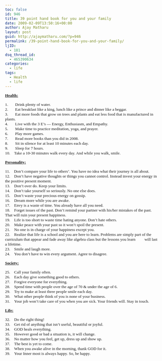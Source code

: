 ```yaml
---
toc: false
id: 946
title: 39 point hand book for you and your family
date: 2009-02-09T13:50:16+00:00
author: Ajay Matharu
layout: post
guid: http://ajaymatharu.com/?p=946
permalink: /39-point-hand-book-for-you-and-your-family/
ljID:
  - 181
dsq_thread_id:
  - 465390634
categories:
  - life
tags:
  - Health
  - life
---
```

**<span style="text-decoration: underline;"><span style="font-family: Microsoft Sans Serif; font-size: x-small;"><span style="font-weight: bold; font-size: 10pt; font-family: 'Microsoft Sans Serif';">Health: </span></span></span>**
  
<span style="font-family: Microsoft Sans Serif; font-size: x-small;"><span style="font-size: 10pt; font-family: 'Microsoft Sans Serif';">1.       Drink plenty of water.<br /> 2.       Eat breakfast like a king, lunch like a prince and dinner like a beggar.<br /> 3.       Eat more foods that grow on trees and plants and eat less food that is manufactured in plants.<br /> 4.       Live with the 3 E&#8217;s &#8212; Energy, Enthusiasm, and Empathy.<br /> 5.       Make time to practice meditation, yoga, and prayer.<br /> 6.       Play more games.<br /> 7.       Read more books than you did in 2008.<br /> 8.       Sit in silence for at least 10 minutes each day.<br /> 9.       Sleep for 7 hours.<br /> 10.    Take a 10-30 minutes walk every day. And while you walk, smile. </span></span>
  
**<span style="text-decoration: underline;"><span style="font-family: Microsoft Sans Serif; font-size: x-small;"><span style="font-weight: bold; font-size: 10pt; font-family: 'Microsoft Sans Serif';">Personality: </span></span></span>**
  
<span style="font-family: Microsoft Sans Serif; font-size: x-small;"><span style="font-size: 10pt; font-family: 'Microsoft Sans Serif';">11.    Don&#8217;t compare your life to others&#8217;. You have no idea what their journey is all about.<br /> 12.    Don&#8217;t have negative thoughts or things you cannot control. Instead invest your energy in the positive present moment.<br /> 13.    Don&#8217;t over do. Keep your limits.<br /> 14.    Don&#8217;t take yourself so seriously. No one else does.<br /> 15.    Don&#8217;t waste your precious energy on gossip.<br /> 16.    Dream more while you are awake.<br /> 17.    Envy is a waste of time. You already have all you need.<br /> 18.    Forget issues of the past. Don&#8217;t remind your partner with his/her mistakes of the past. That will ruin your present happiness.<br /> 19.    Life is too short to waste time hating anyone. Don&#8217;t hate others.<br /> 20.    Make peace with your past so it won&#8217;t spoil the present.<br /> 21.    No one is in charge of your happiness except you.<br /> 22.    Realize that life is a school and you are here to learn. Problems are simply part of the curriculum that appear and fade away like algebra class but the lessons you learn         will last a lifetime.<br /> 23.    Smile and laugh more.<br /> 24.    You don&#8217;t have to win every argument. Agree to disagree. </span></span>
  
**<span style="text-decoration: underline;"><span style="font-family: Microsoft Sans Serif; font-size: x-small;"><span style="font-weight: bold; font-size: 10pt; font-family: 'Microsoft Sans Serif';">Society: </span></span></span>**
  
<span style="font-family: Microsoft Sans Serif; font-size: x-small;"><span style="font-size: 10pt; font-family: 'Microsoft Sans Serif';">25.    Call your family often.<br /> 26.    Each day give something good to others.<br /> 27.    Forgive everyone for everything.<br /> 28.    Spend time with people over the age of 70 & under the age of 6.<br /> 29.    Try to make at least three people smile each day.<br /> 30.    What other people think of you is none of your business.<br /> 31.    Your job won&#8217;t take care of you when you are sick. Your friends will. Stay in touch. </span></span>
  
**<span style="text-decoration: underline;"><span style="font-family: Microsoft Sans Serif; font-size: x-small;"><span style="font-weight: bold; font-size: 10pt; font-family: 'Microsoft Sans Serif';">Life: </span></span></span>**
  
<span style="font-family: Microsoft Sans Serif; font-size: x-small;"><span style="font-size: 10pt; font-family: 'Microsoft Sans Serif';">32.    Do the right thing!<br /> 33.    Get rid of anything that isn&#8217;t useful, beautiful or joyful.<br /> 34.    GOD heals everything.<br /> 35.    However good or bad a situation is, it will change.<br /> 36.    No matter how you feel, get up, dress up and show up.<br /> 37.    The best is yet to come.<br /> 38.    When you awake alive in the morning, thank GOD for it.<br /> 39.    Your Inner most is always happy. So, be happy. </span></span>
